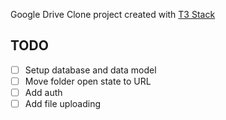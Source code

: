 Google Drive Clone project created with [T3 Stack](https://create.t3.gg/)

## TODO

- [ ] Setup database and data model
- [ ] Move folder open state to URL
- [ ] Add auth
- [ ] Add file uploading
